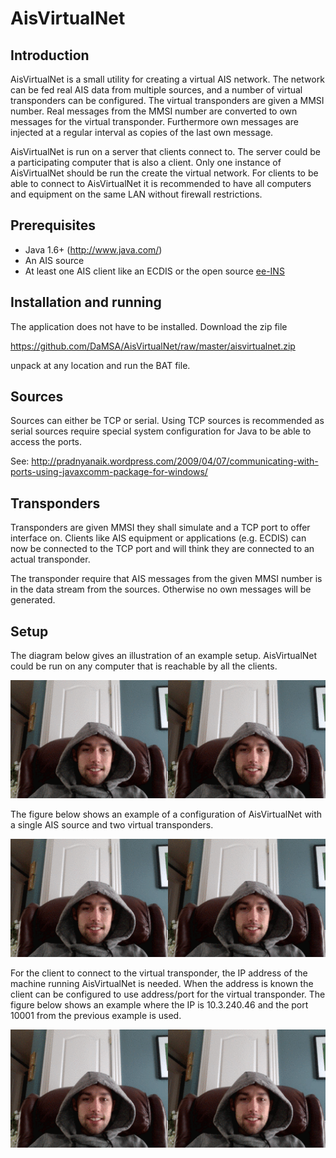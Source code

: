 # AisVirtualNet #

## Introduction ##

AisVirtualNet is a small utility for creating a virtual AIS network. The network can be fed
real AIS data from multiple sources, and a number of virtual transponders can be configured.
The virtual transponders are given a MMSI number. Real messages from the MMSI number are converted
to own messages for the virtual transponder. Furthermore own messages are injected at a regular 
interval as copies of the last own message.   

AisVirtualNet is run on a server that clients connect to. The server could be a participating
computer that is also a client. Only one instance of AisVirtualNet should be run the create
the virtual network. For clients to be able to connect to AisVirtualNet it is recommended to have
all computers and equipment on the same LAN without firewall restrictions.

## Prerequisites ##

* Java 1.6+ (http://www.java.com/)
* An AIS source
* At least one AIS client like an ECDIS or the open source [ee-INS](https://github.com/DaMSA/ee-INS)

## Installation and running ##

The application does not have to be installed. Download the zip file

https://github.com/DaMSA/AisVirtualNet/raw/master/aisvirtualnet.zip

unpack at any location and run the BAT file.

## Sources ##

Sources can either be TCP or serial. Using TCP sources is recommended as serial sources 
require special system configuration for Java to be able to access the ports.

See: http://pradnyanaik.wordpress.com/2009/04/07/communicating-with-ports-using-javaxcomm-package-for-windows/

## Transponders ##

Transponders are given MMSI they shall simulate and a TCP port to offer interface on. 
Clients like AIS equipment or applications (e.g. ECDIS) can now be connected to the TCP port and 
will think they are connected to an actual transponder.

The transponder require that AIS messages from the given MMSI number is in the data stream from
the sources. Otherwise no own messages will be generated.
  
## Setup ##

The diagram below gives an illustration of an example setup. AisVirtualNet could be run on any computer
that is reachable by all the clients.

![Diagram](https://github.com/exploid/songster/raw/master/images/me-sidebyside.gif) 

The figure below shows an example of a configuration of AisVirtualNet with a single AIS source and 
two virtual transponders.

![Example](https://github.com/exploid/songster/raw/master/images/me-sidebyside.gif)

For the client to connect to the virtual transponder, the IP address of the machine running 
AisVirtualNet is needed. When the address is known the client can be configured to use address/port
for the virtual transponder. The figure below shows an example where the IP is 10.3.240.46 and the
port 10001 from the previous example is used.

![Setup](https://github.com/exploid/songster/raw/master/images/me-sidebyside.gif)



